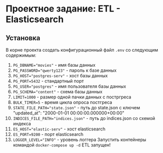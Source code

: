# Проектное задание: ETL - Elasticsearch

## Установка

В корне проекта создать конфигурационный файл `.env` со следующим содержимым:
   1. `PG_DBNAME="movies"` - имя базы данных
   2. `PG_PASSWORD="qwerty123"` - пароль к базе данных
   3. `PG_HOST="postgres-serv"` - хост базы данных
   4. `PG_PORT=5432` - стандартный порт
   5. `PG_USER="postgres"` - имя пользователя базы данных
   6. `PG_SCHEMA="content"` - схема базы данных
   7. `LIMIT=1000` - размер одной пачки данных с постргреса
   8. `BULK_TIMER=5` - время цикла опроса постгреса
   9. `STATE_FILE_PATH="state.json"` - путь до state.json с ключем "updated_at": "2000-01-01 00:00:00.000000+00:00"
   10. `INDICES_FILE_PATH="indices.json"` - путь до indices.json со схемой индекса
   11. `ES_HOST="elastic-serv"` - хост elasticsearch
   12. `ES_PORT=9200` - порт elasticsearch
   13. `LOGGER_LEVEL="INFO"` - уровень логгера
Запустить контейнеры командой `docker-compose up -d`
ETL запущен!
